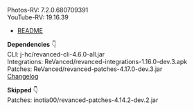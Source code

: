 Photos-RV: 7.2.0.680709391  
YouTube-RV: 19.16.39  

- [README](https://github.com/rj1007/RV-Apps-for-Anantam/blob/main/README.md)  

**Dependencies** 👇  
CLI: j-hc/revanced-cli-4.6.0-all.jar  
Integrations: ReVanced/revanced-integrations-1.16.0-dev.3.apk  
Patches: ReVanced/revanced-patches-4.17.0-dev.3.jar  
[Changelog](https://github.com/ReVanced/revanced-patches/releases/tag/v4.17.0-dev.3)  

**Skipped** 👇  
Patches: inotia00/revanced-patches-4.14.2-dev.2.jar    
